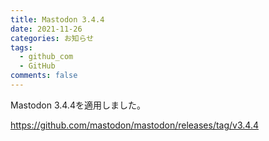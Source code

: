 ```yaml
---
title: Mastodon 3.4.4
date: 2021-11-26
categories: お知らせ
tags:
  - github_com
  - GitHub
comments: false
---
```


Mastodon 3.4.4を適用しました。

https://github.com/mastodon/mastodon/releases/tag/v3.4.4
